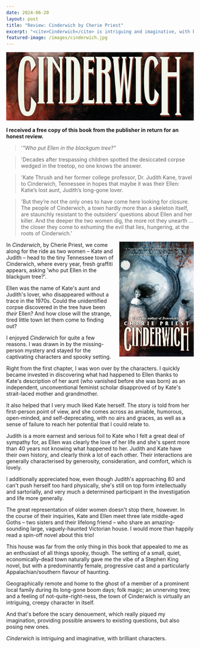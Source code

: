 ```yaml
---
date: 2024-06-20
layout: post
title: "Review: Cinderwich by Cherie Priest"
excerpt: "<cite>Cinderwich</cite> is intriguing and imaginative, with brilliant characters."
featured-image: /images/cinderwich.jpg
---
```


![Cinderwich](/images/cinderwich.jpg)

**I received a free copy of this book from the publisher in return for an honest review.**

> '<em>"Who put Ellen in the blackgum tree?"</em>

> 'Decades after trespassing children spotted the desiccated corpse wedged in the treetop, no one knows the answer.

> 'Kate Thrush and her former college professor, Dr. Judith Kane, travel to Cinderwich, Tennessee in hopes that maybe it was their Ellen: Katie’s lost aunt, Judith’s long-gone lover.

> 'But they’re not the only ones to have come here looking for closure. The people of Cinderwich, a town hardly more than a skeleton itself, are staunchly resistant to the outsiders’ questions about Ellen and her killer. And the deeper the two women dig, the more rot they unearth ... the closer they come to exhuming the evil that lies, hungering, at the roots of Cinderwich.'

<img src="/images/cinderwich-200.jpg" alt="Cinderwich" style="float: right; margin-bottom: 10px; margin-left: 10px;">

In <cite>Cinderwich</cite>, by Cherie Priest, we come along for the ride as two women &ndash; Kate and Judith &ndash; head to the tiny Tennessee town of Cinderwich, where every year, fresh graffiti appears, asking 'who put Ellen in the blackgum tree?'.

Ellen was the name of Kate's aunt and Judith's lover, who disappeared without a trace in the 1970s. Could the unidentified corpse discovered in the tree have been *their* Ellen? And how close will the strange, tired little town let them come to finding out?

I enjoyed <cite>Cinderwich</cite> for quite a few reasons. I was drawn in by the missing-person mystery and stayed for the captivating characters and spooky setting.

Right from the first chapter, I was won over by the characters. I quickly became invested in discovering what had happened to Ellen thanks to Kate's description of her aunt (who vanished before she was born) as an independent, unconventional feminist scholar disapproved of by Kate's strait-laced mother and grandmother.

It also helped that I very much liked Kate herself. The story is told from her first-person point of view, and she comes across as amiable, humorous, open-minded, and self-deprecating, with no airs and graces, as well as a sense of failure to reach her potential that I could relate to.

Judith is a more earnest and serious foil to Kate who I felt a great deal of sympathy for, as Ellen was clearly the love of her life and she's spent more than 40 years not knowing what happened to her. Judith and Kate have their own history, and clearly think a lot of each other. Their interactions are generally characterised by generosity, consideration, and comfort, which is lovely.

I additionally appreciated how, even though Judith's approaching 80 and can't push herself too hard physically, she's still on top form intellectually and sartorially, and very much a determined participant in the investigation and life more generally.

The great representation of older women doesn't stop there, however. In the course of their inquiries, Kate and Ellen meet three late middle-aged Goths &ndash; two sisters and their lifelong friend &ndash; who share an amazing-sounding large, vaguely-haunted Victorian house. I would more than happily read a spin-off novel about this trio!

This house was far from the only thing in this book that appealed to me as an enthusiast of all things spooky, though. The setting of a small, quiet, economically-dead town naturally gave me the vibe of a Stephen King novel, but with a predominantly female, progressive cast and a particularly Appalachian/southern flavour of haunting.

Geographically remote and home to the ghost of a member of a prominent local family during its long-gone boom days; folk magic; an unnerving tree; and a feeling of not-quite-right-ness, the town of Cinderwich is virtually an intriguing, creepy character in itself.

And that's before the scary denouement, which really piqued my imagination, providing possible answers to existing questions, but also posing new ones.

<cite>Cinderwich</cite> is intriguing and imaginative, with brilliant characters.